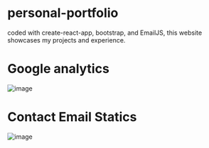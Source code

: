 # personal-portfolio

coded with create-react-app, bootstrap, and EmailJS, this website showcases my projects and experience. 

# Google analytics
![image](https://github.com/user-attachments/assets/ceb7dad7-20b7-439e-b7ba-571bd72d6cb7)

# Contact Email Statics 
![image](https://github.com/user-attachments/assets/2eaee4d1-e41c-4aa6-93d5-ec0eb4155053)

